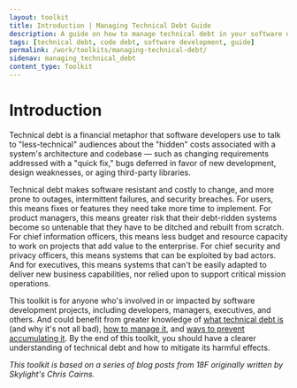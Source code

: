 ```yaml
---
layout: toolkit
title: Introduction | Managing Technical Debt Guide
description: A guide on how to manage technical debt in your software development projects.
tags: [technical debt, code debt, software development, guide]
permalink: /work/toolkits/managing-technical-debt/
sidenav: managing_technical_debt
content_type: Toolkit
---
```


# Introduction

Technical debt is a financial metaphor that software developers use to talk to "less-technical" audiences about the "hidden" costs associated with a system's architecture and codebase &mdash; such as changing requirements addressed with a "quick fix," bugs deferred in favor of new development, design weaknesses, or aging third-party libraries.

Technical debt makes software resistant and costly to change, and more prone to outages, intermittent failures, and security breaches. For users, this means fixes or features they need take more time to implement. For product managers, this means greater risk that their debt-ridden systems become so untenable that they have to be ditched and rebuilt from scratch. For chief information officers, this means less budget and resource capacity to work on projects that add value to the enterprise. For chief security and privacy officers, this means systems that can be exploited by bad actors. And for executives, this means systems that can't be easily adapted to deliver new business capabilities, nor relied upon to support critical mission operations.

This toolkit is for anyone who's involved in or impacted by software development projects, including developers, managers, executives, and others. And could benefit from greater knowledge of [what technical debt is](/work/toolkits/managing-technical-debt/what-is-technical-debt/) (and why it's not all bad), [how to manage it](/work/toolkits/managing-technical-debt/managing-technical-debt/), and [ways to prevent accumulating it](/work/toolkits/managing-technical-debt/preventing-technical-debt/). By the end of this toolkit, you should have a clearer understanding of technical debt and how to mitigate its harmful effects.

*This toolkit is based on a series of blog posts from 18F originally written by Skylight's Chris Cairns.*
